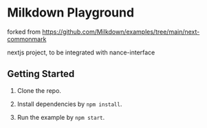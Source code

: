 # Milkdown Playground

forked from https://github.com/Milkdown/examples/tree/main/next-commonmark

nextjs project, to be integrated with nance-interface

## Getting Started

1. Clone the repo.

2. Install dependencies by `npm install`.

3. Run the example by `npm start`.
